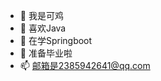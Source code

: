 - 👋 我是可鸡
- 👀 喜欢Java
- 🌱 在学Springboot
- 💞️ 准备毕业啦
- 📫 邮箱是2385942641@qq.com

<!---
seadness/seadness is a ✨ special ✨ repository because its `README.md` (this file) appears on your GitHub profile.
You can click the Preview link to take a look at your changes.
--->
